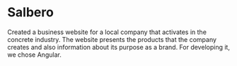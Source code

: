 # Salbero

Created a business website for a local company that activates in the concrete industry. The website presents the products that the company creates and also information about its purpose as a brand.
For developing it, we chose Angular.
